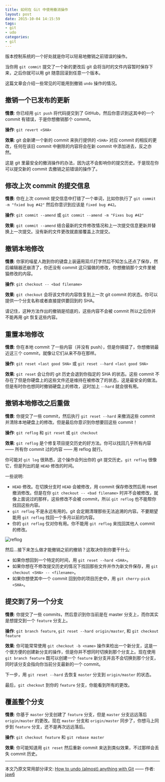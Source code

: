 ```yaml
---
title: 如何在 Git 中使用撤消操作
layout: post
date: 2015-10-04 14:15:59
tags:
- git
- udo
categories:
- git
---
```


版本控制系统的一个好处就是你可以轻易地撤销之前错误的操作。

当你用 `git commit` 提交了一个新的更改后 git 会将当时的文件内容暂时保存下来，之后你就可以用 git 随意回滚到任意一个版本。

这篇文章会介绍一些常见的可能用到撤销 `undo` 操作的情况。

## <span>撤销一个已发布的更新</span>

**情景**: 你已经用 `git push` 将代码提交到了 GitHub，然后你意识到这其中的一个 commit 有错误，于是你想撤销那个 commit。

**操作**: `git revert <SHA>`

**效果**: git 会新建一个新的 commit 来执行提供的 `<SHA>` 对应 commit 的相反的更改，任何在该旧 commit 中删除的内容将会在新 commit 中添加进去，反之亦然。

这是 git 里最安全的撤消操作的办法，因为这不会影响你的提交历史。于是现在你可以提交新的 commit 去撤销之前错误的操作了。

## <span>修改上次 commit 的提交信息</span>

**情景**: 你在上次 commit 提交信息中打错了一个单词，比如你执行了 `git commit -m "fxied bug #42"` 然后你意识到应该是 `fixed bug #42`。

**操作**: `git commit --amend` 或 `git commit --amend -m "Fixes bug #42"`

**效果**: `git commit --amend` 结合最新的文件修改情况和上一次提交信息更新并替换上一次提交。没有新的文件更改就直接覆盖上次提交。

## <span>撤销本地修改</span>

**情景**: 你家的喵星人跑到你的键盘上装逼用双爪打字然后不知怎么还点了保存，然后编辑器还崩溃了，你还没有 commit 这只猫做的修改，你想撤销那个文件里被猫修改的内容。

**操作**: `git checkout -- <bad filename>`

**效果**: `git checkout` 会将该文件的内容恢复到上一次 git commit 的状态。你可以提供一个分支名称或者直接提供要回到的 SHA。

请记住，这种方法作出的撤销是彻底的，这些内容不会被 commit 所以之后你并不能再用 git 恢复这些内容。

## <span>重置本地修改</span>

**情景**: 你在本地 commit 了一些内容（并没有 push），但是你搞错了，你想撤销最近这三个 commit，就像让它们从来不存在那样。

**操作**: `git reset <last good SHA>` 或 `git reset --hard <last good SHA>`

**效果**: `git reset` 会让你的 git 历史会退到你指定的 SHA 的状态。这些 commit 不存在了但是你硬盘上的这些文件还是维持在被修改了的状态，这是最安全的做法。但是有时你也想同时撤销硬盘上的修改，这时加上 `--hard` 就会很有用。

## <span>撤销本地修改之后重做</span>

**情景**: 你提交了一些 commit，然后执行 `git reset --hard` 来撤消这些 commit 并清除本地硬盘上的修改。但是最后你意识到你想要回这些 commit！

**操作**: `git reflog` 和 `git reset` 或 `git checkout`

**效果**: `git reflog` 是个修复项目提交历史的好方法。你可以找回几乎所有内容 —— 所有你 commit 过的内容 —— 用 reflog 就行。

你可能对 `git log` 很熟悉，这个操作会列出你的 git 提交历史。`git reflog` 很像它，但是列出的是 `HEAD` 修改的时间。

一些说明:

- `HEAD` 修改。在切换分支时 `HEAD` 会被修改，用 commit 保存修改然后用 reset 撤消修改。但是在你 `git checkout -- <bad filename>` 时并不会被修改，就像上面说过的那样，这些修改不会被 commit，所以 `git reflog` 也不能帮你找回这些内容。
- `git reflog` 不是永远有用的。git 会定期清理那些无法追溯的内容。不要期望能用 `git reflog` 找回一个多月以前的内容。
- 你的 `git reflog` 仅对你有用。你不能用 `git reflog` 来找回其他人 commit 的修改。

![reflog](https://cloud.githubusercontent.com/assets/2077/6953866/f6b9f054-d891-11e4-8c53-838eff9f40ae.png)

然后...接下来怎么做才能撤销之前的撤销？这取决你到你要干什么:

- 如果你想回到一个特定的时间，用 `git reset --hard <SHA>`。
- 如果你想在不修改提交历史的情况下找回那些文件并作为新文件保存，用 `git checkout <SHA> -- <filename>`。
- 如果你想使其中一个 commit 回到你的项目历史中，用 `git cherry-pick <SHA>`。

## <span>提交到了另一个分支</span>

**情景**: 你提交了一些 commits，然后意识到你当前是在 master 分支上，而你其实是想提交到一个 `feature` 分支上。

**操作**: `git branch feature`, `git reset --hard origin/master`, 和 `git checkout feature`

**效果**: 你可能常常使用 `git checkout -b <name>` 操作来检出一个新分支，这是一个很方便的创建新分支的操作，但是你并不想同时切换到那个分支上。现在使用 `git branch feature` 既可以创建一个 `feature` 新分支并且不会切换到那个分支，同时该分支会指向你当前分支最新的一个 commit。

下一步，用 `git reset --hard` 去恢复 `master` 分支到 `origin/master` 的状态。

最后，`git checkout` 到你的 `feature` 分支，你能看到所有的更改。

## <span>覆盖整个分支</span>

**情景**: 你基于 `master` 分支创建了 `feature` 分支，但是 `master` 分支远远落后 `origin/master` 的更改。现在 `master` 分支和 `origin/master` 同步了，你想马上同步到 `feature` 分支，还不是再次远远落后。

**操作**: `git checkout feature` 和 `git rebase master`

**效果**: 你可能知道用 `git reset` 然后重新 commit 来达到类似效果，不过那样会丢失 commit 历史。

---

本文乃原文常用部分译文: [How to undo (almost) anything with Git](https://github.com/blog/2019-how-to-undo-almost-anything-with-git) —— 作者: [jaw6](https://github.com/jaw6)
